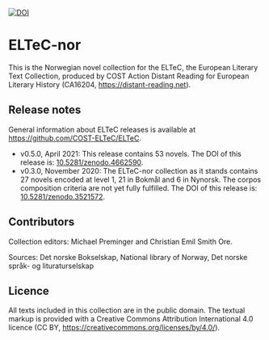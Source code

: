 [![DOI](https://zenodo.org/badge/DOI/10.5281/zenodo.3521571.svg)](https://doi.org/10.5281/zenodo.3521571)


# ELTeC-nor 

This is the Norwegian novel collection for the ELTeC, the European Literary Text Collection, produced by COST Action Distant Reading for European Literary History (CA16204, https://distant-reading.net).

## Release notes

General information about ELTeC releases is available at https://github.com/COST-ELTeC/ELTeC.

* v0.5.0, April 2021: This release contains 53 novels. The DOI of this release is: [10.5281/zenodo.4662590](https://doi.org/10.5281/zenodo.4662590). 
* v0.3.0, November 2020: The ELTeC-nor collection as it stands contains 27 novels encoded at level 1, 21 in Bokmål and 6 in Nynorsk. The corpos composition criteria are not yet fully fulfilled. The DOI of this release is: [10.5281/zenodo.3521572](https://doi.org/10.5281/zenodo.3521572).  

## Contributors

Collection editors: Michael Preminger and Christian Emil Smith Ore.

Sources: Det norske Bokselskap, National library of Norway, Det norske språk- og lituraturselskap

## Licence

All texts included in this collection are in the public domain. The textual markup is provided with a Creative Commons Attribution International 4.0 licence (CC BY, https://creativecommons.org/licenses/by/4.0/).


